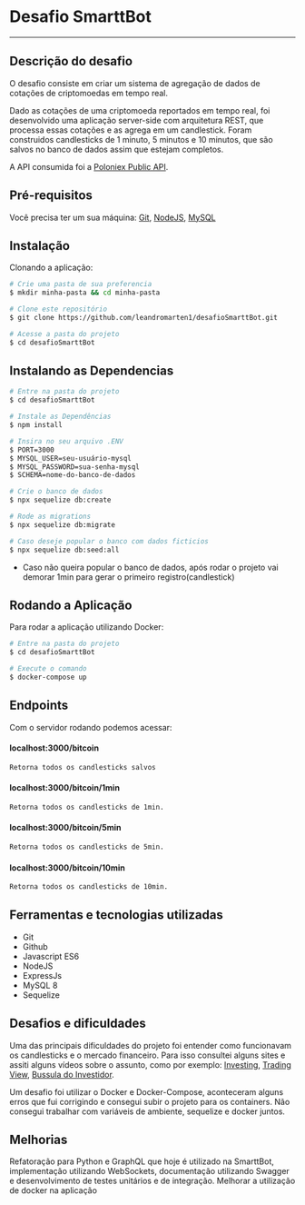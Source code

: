 # Desafio SmarttBot

---

## Descrição do desafio

O desafio consiste em criar um sistema de agregação de dados de cotações de criptomoedas em tempo real.

Dado as cotações de uma criptomoeda reportados em tempo real, foi desenvolvido uma aplicação server-side com arquitetura REST, que processa essas cotações e as agrega em um candlestick. Foram construidos candlesticks de 1 minuto, 5 minutos e 10 minutos, que são salvos no banco de dados assim que estejam completos.

A API consumida foi a [Poloniex Public API](https://docs.poloniex.com/#public-http-api-methods).

## Pré-requisitos

Você precisa ter um sua máquina:
[Git](https://git-scm.com/), [NodeJS](https://nodejs.org/en/), [MySQL](https://dev.mysql.com/)


## Instalação

Clonando a aplicação:

```bash
# Crie uma pasta de sua preferencia
$ mkdir minha-pasta && cd minha-pasta

# Clone este repositório
$ git clone https://github.com/leandromarten1/desafioSmarttBot.git

# Acesse a pasta do projeto
$ cd desafioSmarttBot

```

## Instalando as Dependencias

```bash
# Entre na pasta do projeto
$ cd desafioSmarttBot

# Instale as Dependências
$ npm install

# Insira no seu arquivo .ENV
$ PORT=3000
$ MYSQL_USER=seu-usuário-mysql
$ MYSQL_PASSWORD=sua-senha-mysql
$ SCHEMA=nome-do-banco-de-dados

# Crie o banco de dados
$ npx sequelize db:create

# Rode as migrations
$ npx sequelize db:migrate

# Caso deseje popular o banco com dados ficticios
$ npx sequelize db:seed:all
```
* Caso não queira popular o banco de dados, após rodar o projeto vai demorar 1min para gerar o primeiro registro(candlestick)

## Rodando a Aplicação

Para rodar a aplicação utilizando Docker:

```bash
# Entre na pasta do projeto
$ cd desafioSmarttBot

# Execute o comando
$ docker-compose up

```

## Endpoints

Com o servidor rodando podemos acessar:

#### localhost:3000/bitcoin
```bash
Retorna todos os candlesticks salvos
```
#### localhost:3000/bitcoin/1min
```bash
Retorna todos os candlesticks de 1min.
```
#### localhost:3000/bitcoin/5min
```bash
Retorna todos os candlesticks de 5min.
```
#### localhost:3000/bitcoin/10min
```bash
Retorna todos os candlesticks de 10min.
```

## Ferramentas e tecnologias utilizadas
 - Git
 - Github
 - Javascript ES6
 - NodeJS
 - ExpressJs
 - MySQL 8
 - Sequelize

## Desafios e dificuldades

Uma das principais dificuldades do projeto foi entender como funcionavam os candlesticks e o mercado financeiro. Para isso consultei alguns sites e assiti alguns vídeos sobre o assunto, como por exemplo: [Investing](https://br.investing.com/crypto/bitcoin/btc-usdt), [Trading View](https://br.tradingview.com/symbols/BTCUSDT/), [Bussula do Investidor](https://www.bussoladoinvestidor.com.br/grafico-de-candlestick/).

Um desafio foi utilizar o Docker e Docker-Compose, aconteceram alguns erros que fui corrigindo e consegui subir o projeto para os containers. Não consegui trabalhar com variáveis de ambiente, sequelize e docker juntos.

## Melhorias

Refatoração para Python e GraphQL que hoje é utilizado na SmarttBot, implementação utilizando WebSockets, documentação utilizando Swagger e desenvolvimento de testes unitários e de integração. Melhorar a utilização de docker na aplicação